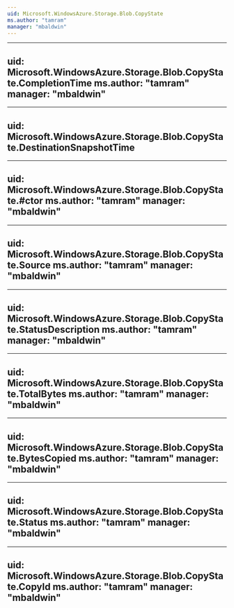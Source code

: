 ```yaml
---
uid: Microsoft.WindowsAzure.Storage.Blob.CopyState
ms.author: "tamram"
manager: "mbaldwin"
---
```


---
uid: Microsoft.WindowsAzure.Storage.Blob.CopyState.CompletionTime
ms.author: "tamram"
manager: "mbaldwin"
---

---
uid: Microsoft.WindowsAzure.Storage.Blob.CopyState.DestinationSnapshotTime
---

---
uid: Microsoft.WindowsAzure.Storage.Blob.CopyState.#ctor
ms.author: "tamram"
manager: "mbaldwin"
---

---
uid: Microsoft.WindowsAzure.Storage.Blob.CopyState.Source
ms.author: "tamram"
manager: "mbaldwin"
---

---
uid: Microsoft.WindowsAzure.Storage.Blob.CopyState.StatusDescription
ms.author: "tamram"
manager: "mbaldwin"
---

---
uid: Microsoft.WindowsAzure.Storage.Blob.CopyState.TotalBytes
ms.author: "tamram"
manager: "mbaldwin"
---

---
uid: Microsoft.WindowsAzure.Storage.Blob.CopyState.BytesCopied
ms.author: "tamram"
manager: "mbaldwin"
---

---
uid: Microsoft.WindowsAzure.Storage.Blob.CopyState.Status
ms.author: "tamram"
manager: "mbaldwin"
---

---
uid: Microsoft.WindowsAzure.Storage.Blob.CopyState.CopyId
ms.author: "tamram"
manager: "mbaldwin"
---
